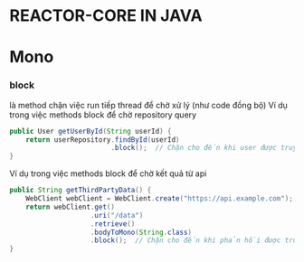 # REACTOR-CORE IN JAVA

# Mono

### block
là method chặn việc run tiếp thread để chờ xử lý (như code đồng bộ)
Ví dụ trong việc methods block để chờ repository query  
```java
public User getUserById(String userId) {
    return userRepository.findById(userId)
                         .block();  // Chặn cho đến khi user được truy xuất
}
```
Ví dụ trong việc methods block để chờ kết quả từ api
```java
public String getThirdPartyData() {
    WebClient webClient = WebClient.create("https://api.example.com");
    return webClient.get()
                    .uri("/data")
                    .retrieve()
                    .bodyToMono(String.class)
                    .block();  // Chặn cho đến khi phản hồi được truy xuất
}

```